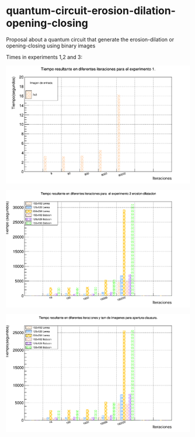 # quantum-circuit-erosion-dilation-opening-closing
Proposal about a quantum circuit that generate the erosion-dilation or opening-closing using binary images

Times in experiments 1,2 and 3:



![Alt text](Data-analyst/exp1_completo/exp1_IteracionesxTiempo.png "exp1")

![alt text](Data-analyst/exp2_erosion_dilatacion_comparativa/exp2_IteracionesxTiempo_erosion-dilatacion.png "exp2")

![alt text](Data-analyst/exp3_apertura-clausura_comparativa/IteracionesxTiempo.png "exp3")

